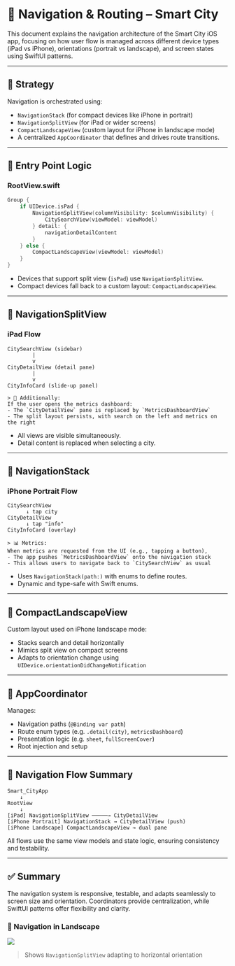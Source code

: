 # 🧭 Navigation & Routing – Smart City

This document explains the navigation architecture of the Smart City iOS app, focusing on how user flow is managed across different device types (iPad vs iPhone), orientations (portrait vs landscape), and screen states using SwiftUI patterns.

---

## 📐 Strategy

Navigation is orchestrated using:

- `NavigationStack` (for compact devices like iPhone in portrait)
- `NavigationSplitView` (for iPad or wider screens)
- `CompactLandscapeView` (custom layout for iPhone in landscape mode)
- A centralized `AppCoordinator` that defines and drives route transitions.

---

## 📱 Entry Point Logic

### RootView.swift

```swift
Group {
    if UIDevice.isPad {
        NavigationSplitView(columnVisibility: $columnVisibility) {
            CitySearchView(viewModel: viewModel)
        } detail: {
            navigationDetailContent
        }
    } else {
        CompactLandscapeView(viewModel: viewModel)
    }
}
```

- Devices that support split view (`isPad`) use `NavigationSplitView`.
- Compact devices fall back to a custom layout: `CompactLandscapeView`.

---

## 🧭 NavigationSplitView

### iPad Flow

```text
CitySearchView (sidebar)
        |
        v
CityDetailView (detail pane)
        |
        v
CityInfoCard (slide-up panel)

> 🧭 Additionally:
If the user opens the metrics dashboard:
- The `CityDetailView` pane is replaced by `MetricsDashboardView`
- The split layout persists, with search on the left and metrics on the right
```

- All views are visible simultaneously.
- Detail content is replaced when selecting a city.

---

## 📲 NavigationStack

### iPhone Portrait Flow

```text
CitySearchView
      ↓ tap city
CityDetailView
      ↓ tap "info"
CityInfoCard (overlay)

> 📊 Metrics:
When metrics are requested from the UI (e.g., tapping a button),
- The app pushes `MetricsDashboardView` onto the navigation stack
- This allows users to navigate back to `CitySearchView` as usual
```

- Uses `NavigationStack(path:)` with enums to define routes.
- Dynamic and type-safe with Swift enums.

---

## 📱 CompactLandscapeView

Custom layout used on iPhone landscape mode:

- Stacks search and detail horizontally
- Mimics split view on compact screens
- Adapts to orientation change using `UIDevice.orientationDidChangeNotification`

---

## 🧠 AppCoordinator

Manages:

- Navigation paths (`@Binding var path`)
- Route enum types (e.g. `.detail(city)`, `metricsDashboard`)
- Presentation logic (e.g. `sheet`, `fullScreenCover`)
- Root injection and setup

---

## 🔄 Navigation Flow Summary

```text
Smart_CityApp
    ↓
RootView
    ↓
[iPad] NavigationSplitView ─────→ CityDetailView
[iPhone Portrait] NavigationStack → CityDetailView (push)
[iPhone Landscape] CompactLandscapeView → dual pane
```

All flows use the same view models and state logic, ensuring consistency and testability.

---

## ✅ Summary

The navigation system is responsive, testable, and adapts seamlessly to screen size and orientation. Coordinators provide centralization, while SwiftUI patterns offer flexibility and clarity.


### 🎥 Navigation in Landscape

![](vid/LandscapeView.gif)

> Shows `NavigationSplitView` adapting to horizontal orientation

